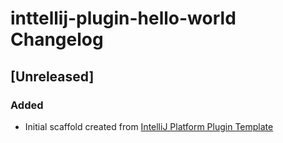 <!-- Keep a Changelog guide -> https://keepachangelog.com -->

# inttellij-plugin-hello-world Changelog

## [Unreleased]
### Added
- Initial scaffold created from [IntelliJ Platform Plugin Template](https://github.com/JetBrains/intellij-platform-plugin-template)
